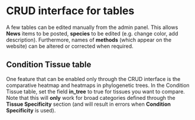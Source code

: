 # CRUD interface for tables

A few tables can be edited manually from the admin panel. This allows **News** items
to be posted, **species** to be edited (e.g. change color, add description). Furthermore,
names of **methods** (which appear on the website) can be altered or corrected when required.

## Condition Tissue table

One feature that can be enabled only through the CRUD interface is the comparative heatmap and heatmaps in phylogenetic trees. In the Condition Tissue table, set the field **in_tree** to true for tissues you want to compare. Note that this will **only** work for broad categories defined through the **Tissue Specificity** section (and will result in errors when **Condition Specificity** is used).
